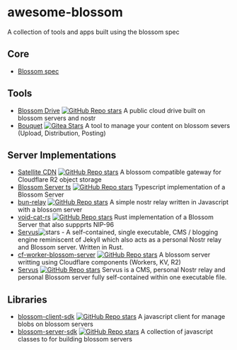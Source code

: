 # awesome-blossom
A collection of tools and apps built using the blossom spec


## Core

 - [Blossom spec](https://github.com/hzrd149/blossom)

## Tools

 - [Blossom Drive](https://blossom.hzrd149.com/) [![GitHub Repo stars](https://img.shields.io/github/stars/hzrd149/blossom-drive)](https://github.com/hzrd149/blossom-drive) A public cloud drive built on blossom servers and nostr
 - [Bouquet](https://bouquet.slidestr.net/) [![Gitea Stars](https://img.shields.io/gitea/stars/florian/bouquet?gitea_url=https%3A%2F%2Fgit.v0l.io)](https://git.v0l.io/florian/bouquet) A tool to manage your content on blossom severs (Upload, Distribution, Posting)

## Server Implementations

 - [Satellite CDN](https://satellite.earth/cdn) [![GitHub Repo stars](https://img.shields.io/github/stars/lovvtide/satellite-cdn)](https://github.com/lovvtide/satellite-cdn) A blossom compatible gateway for Cloudflare R2 object storage
 - [Blossom Server ts](https://github.com/hzrd149/blossom-server) [![GitHub Repo stars](https://img.shields.io/github/stars/hzrd149/blossom-server)](https://github.com/hzrd149/blossom-server) Typescript implementation of a Blossom Server
 - [bun-relay](https://github.com/zapstore/bun-relay) [![GitHub Repo stars](https://img.shields.io/github/stars/zapstore/bun-relay)](https://github.com/zapstore/bun-relay) A simple nostr relay written in Javascript with a blossom server
 - [void-cat-rs](https://git.v0l.io/Kieran/void-cat-rs) [![GitHub Repo stars](https://img.shields.io/gitea/stars/Kieran/void-cat-rs?gitea_url=https%3A%2F%2Fgit.v0l.io)](https://git.v0l.io/Kieran/void-cat-rs) Rust implementation of a Blossom Server that also suppprts NIP-96
 - [Servus](https://github.com/servuscms/servus)![stars](https://img.shields.io/github/stars/servuscms/servus.svg?style=social) - A self-contained, single executable, CMS / blogging engine reminiscent of Jekyll which also acts as a personal Nostr relay and Blossom server. Written in Rust.
 - [cf-worker-blossom-server](https://git.v0l.io/florian/cf-worker-blossom-server) [![GitHub Repo stars](https://img.shields.io/gitea/stars/florian/cf-worker-blossom-server?gitea_url=https%3A%2F%2Fgit.v0l.io)](https://git.v0l.io/florian/cf-worker-blossom-server) A blossom server writting using Cloudflare components (Workers, KV, R2)
 - [Servus](https://github.com/servuscms/servus) [![GitHub Repo stars](https://img.shields.io/github/stars/servuscms/servus)](https://github.com/servuscms/servus) Servus is a CMS, personal Nostr relay and personal Blossom server fully self-contained within one executable file.

## Libraries

 - [blossom-client-sdk](https://www.npmjs.com/package/blossom-client-sdk) [![GitHub Repo stars](https://img.shields.io/github/stars/hzrd149/blossom-client-sdk)](https://github.com/hzrd149/blossom-client-sdk) A javascript client for manage blobs on blossom servers
 - [blossom-server-sdk](https://www.npmjs.com/package/blossom-server-sdk) [![GitHub Repo stars](https://img.shields.io/github/stars/hzrd149/blossom-server-sdk)](https://github.com/hzrd149/blossom-server-sdk) A collection of javascript classes to for building blossom servers
